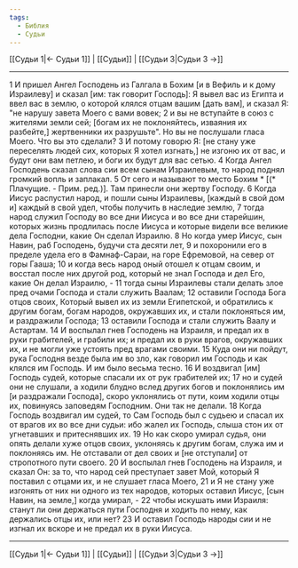 ```yaml
---
tags:
  - Библия
  - Судьи
---
```

[[Судьи 1|← Судьи 1]] | [[Судьи]] | [[Судьи 3|Судьи 3 →]]

---
1 И пришел Ангел Господень из Галгала в Бохим [и в Вефиль и к дому Израилеву] и сказал [им: так говорит Господь]: Я вывел вас из Египта и ввел вас в землю, о которой клялся отцам вашим [дать вам], и сказал Я: "не нарушу завета Моего с вами вовек;
2 и вы не вступайте в союз с жителями земли сей; [богам их не поклоняйтесь, изваяния их разбейте,] жертвенники их разрушьте". Но вы не послушали гласа Моего. Что вы это сделали?
3 И потому говорю Я: [не стану уже переселять людей сих, которых Я хотел изгнать,] не изгоню их от вас, и будут они вам петлею, и боги их будут для вас сетью.
4 Когда Ангел Господень сказал слова сии всем сынам Израилевым, то народ поднял громкий вопль и заплакал.
5 От сего и называют то место Бохим * [(* Плачущие. - Прим. ред.)]. Там принесли они жертву Господу.
6 Когда Иисус распустил народ, и пошли сыны Израилевы, [каждый в свой дом и] каждый в свой удел, чтобы получить в наследие землю,
7 тогда народ служил Господу во все дни Иисуса и во все дни старейшин, которых жизнь продлилась после Иисуса и которые видели все великие дела Господни, какие Он сделал Израилю.
8 Но когда умер Иисус, сын Навин, раб Господень, будучи ста десяти лет,
9 и похоронили его в пределе удела его в Фамнаф-Сараи, на горе Ефремовой, на север от горы Гааша;
10 и когда весь народ оный отошел к отцам своим, и восстал после них другой род, который не знал Господа и дел Его, какие Он делал Израилю, -
11 тогда сыны Израилевы стали делать злое пред очами Господа и стали служить Ваалам;
12 оставили Господа Бога отцов своих, Который вывел их из земли Египетской, и обратились к другим богам, богам народов, окружавших их, и стали поклоняться им, и раздражили Господа;
13 оставили Господа и стали служить Ваалу и Астартам.
14 И воспылал гнев Господень на Израиля, и предал их в руки грабителей, и грабили их; и предал их в руки врагов, окружавших их, и не могли уже устоять пред врагами своими.
15 Куда они ни пойдут, рука Господня везде была им во зло, как говорил им Господь и как клялся им Господь. И им было весьма тесно.
16 И воздвигал [им] Господь судей, которые спасали их от рук грабителей их;
17 но и судей они не слушали, а ходили блудно вслед других богов и поклонялись им [и раздражали Господа], скоро уклонялись от пути, коим ходили отцы их, повинуясь заповедям Господним. Они так не делали.
18 Когда Господь воздвигал им судей, то Сам Господь был с судьею и спасал их от врагов их во все дни судьи: ибо жалел их Господь, слыша стон их от угнетавших и притеснявших их.
19 Но как скоро умирал судья, они опять делали хуже отцов своих, уклоняясь к другим богам, служа им и поклоняясь им. Не отставали от дел своих и [не отступали] от стропотного пути своего.
20 И воспылал гнев Господень на Израиля, и сказал Он: за то, что народ сей преступает завет Мой, который Я поставил с отцами их, и не слушает гласа Моего,
21 и Я не стану уже изгонять от них ни одного из тех народов, которых оставил Иисус, [сын Навин, на земле,] когда умирал, -
22 чтобы искушать ими Израиля: станут ли они держаться пути Господня и ходить по нему, как держались отцы их, или нет?
23 И оставил Господь народы сии и не изгнал их вскоре и не предал их в руки Иисуса.

---
[[Судьи 1|← Судьи 1]] | [[Судьи]] | [[Судьи 3|Судьи 3 →]]